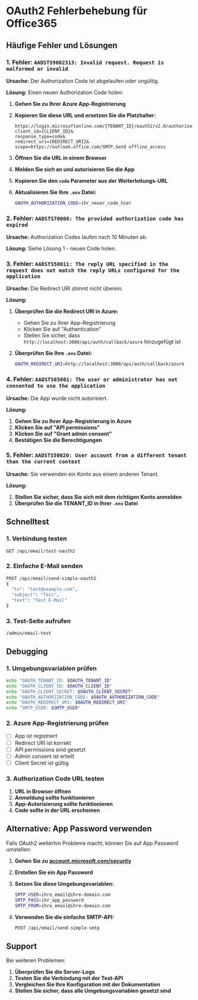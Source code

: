 # OAuth2 Fehlerbehebung für Office365

## Häufige Fehler und Lösungen

### 1. Fehler: `AADSTS9002313: Invalid request. Request is malformed or invalid`

**Ursache:** Der Authorization Code ist abgelaufen oder ungültig.

**Lösung:** Einen neuen Authorization Code holen:

1. **Gehen Sie zu Ihrer Azure App-Registrierung**
2. **Kopieren Sie diese URL und ersetzen Sie die Platzhalter:**
   ```
   https://login.microsoftonline.com/{TENANT_ID}/oauth2/v2.0/authorize?
   client_id={CLIENT_ID}&
   response_type=code&
   redirect_uri={REDIRECT_URI}&
   scope=https://outlook.office.com/SMTP.Send offline_access
   ```

3. **Öffnen Sie die URL in einem Browser**
4. **Melden Sie sich an und autorisieren Sie die App**
5. **Kopieren Sie den `code` Parameter aus der Weiterleitungs-URL**
6. **Aktualisieren Sie Ihre `.env` Datei:**
   ```bash
   OAUTH_AUTHORIZATION_CODE=ihr_neuer_code_hier
   ```

### 2. Fehler: `AADSTS70008: The provided authorization code has expired`

**Ursache:** Authorization Codes laufen nach 10 Minuten ab.

**Lösung:** Siehe Lösung 1 - neuen Code holen.

### 3. Fehler: `AADSTS50011: The reply URL specified in the request does not match the reply URLs configured for the application`

**Ursache:** Die Redirect URI stimmt nicht überein.

**Lösung:**
1. **Überprüfen Sie die Redirect URI in Azure:**
   - Gehen Sie zu Ihrer App-Registrierung
   - Klicken Sie auf "Authentication"
   - Stellen Sie sicher, dass `http://localhost:3000/api/auth/callback/azure` hinzugefügt ist

2. **Überprüfen Sie Ihre `.env` Datei:**
   ```bash
   OAUTH_REDIRECT_URI=http://localhost:3000/api/auth/callback/azure
   ```

### 4. Fehler: `AADSTS65001: The user or administrator has not consented to use the application`

**Ursache:** Die App wurde nicht autorisiert.

**Lösung:**
1. **Gehen Sie zu Ihrer App-Registrierung in Azure**
2. **Klicken Sie auf "API permissions"**
3. **Klicken Sie auf "Grant admin consent"**
4. **Bestätigen Sie die Berechtigungen**

### 5. Fehler: `AADSTS50020: User account from a different tenant than the current context`

**Ursache:** Sie verwenden ein Konto aus einem anderen Tenant.

**Lösung:**
1. **Stellen Sie sicher, dass Sie sich mit dem richtigen Konto anmelden**
2. **Überprüfen Sie die TENANT_ID in Ihrer `.env` Datei**

## Schnelltest

### 1. Verbindung testen
```bash
GET /api/email/test-oauth2
```

### 2. Einfache E-Mail senden
```bash
POST /api/email/send-simple-oauth2
{
  "to": "test@example.com",
  "subject": "Test",
  "text": "Test E-Mail"
}
```

### 3. Test-Seite aufrufen
```
/admin/email-test
```

## Debugging

### 1. Umgebungsvariablen prüfen
```bash
echo "OAUTH_TENANT_ID: $OAUTH_TENANT_ID"
echo "OAUTH_CLIENT_ID: $OAUTH_CLIENT_ID"
echo "OAUTH_CLIENT_SECRET: $OAUTH_CLIENT_SECRET"
echo "OAUTH_AUTHORIZATION_CODE: $OAUTH_AUTHORIZATION_CODE"
echo "OAUTH_REDIRECT_URI: $OAUTH_REDIRECT_URI"
echo "SMTP_USER: $SMTP_USER"
```

### 2. Azure App-Registrierung prüfen
- [ ] App ist registriert
- [ ] Redirect URI ist korrekt
- [ ] API permissions sind gesetzt
- [ ] Admin consent ist erteilt
- [ ] Client Secret ist gültig

### 3. Authorization Code URL testen
1. **URL in Browser öffnen**
2. **Anmeldung sollte funktionieren**
3. **App-Autorisierung sollte funktionieren**
4. **Code sollte in der URL erscheinen**

## Alternative: App Password verwenden

Falls OAuth2 weiterhin Probleme macht, können Sie auf App Password umstellen:

1. **Gehen Sie zu [account.microsoft.com/security](https://account.microsoft.com/security)**
2. **Erstellen Sie ein App Password**
3. **Setzen Sie diese Umgebungsvariablen:**
   ```bash
   SMTP_USER=ihre_email@ihre-domain.com
   SMTP_PASS=ihr_app_password
   SMTP_FROM=ihre_email@ihre-domain.com
   ```

4. **Verwenden Sie die einfache SMTP-API:**
   ```bash
   POST /api/email/send-simple-smtp
   ```

## Support

Bei weiteren Problemen:
1. **Überprüfen Sie die Server-Logs**
2. **Testen Sie die Verbindung mit der Test-API**
3. **Vergleichen Sie Ihre Konfiguration mit der Dokumentation**
4. **Stellen Sie sicher, dass alle Umgebungsvariablen gesetzt sind**
